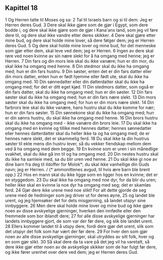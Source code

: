 ## Kapittel 18

1 Og Herren talte til Moses og sa:
2 Tal til Israels barn og si til dem: Jeg er Herren deres Gud.
3 Dere skal ikke gjøre som de gjør i Egypt, som dere bodde i, og dere skal ikke gjøre som de gjør i Kana'ans land, som jeg vil føre dere til, og dere skal ikke vandre etter deres skikker.
4 Dere skal gjøre etter mine bud, og dere skal holde mine lover, så dere følger dem; jeg er Herren deres Gud.
5 Og dere skal holde mine lover og mine bud, for det menneske som gjør etter dem, skal leve ved dem; jeg er Herren.
6 Ingen av dere skal røre ved noen kvinne av sin nære slekt for å ha omgang med henne; jeg er Herren.
7 Din fars og din mors leie skal du ikke vanære; hun er din mor, du skal ikke ha omgang med henne.
8 Din stedmor skal du ikke ha omgang med; hun er din fars hustru.
9 Din søster, enten det er din fars datter eller din mors datter, enten hun er født hjemme eller født ute, skal du ikke ha omgang med.
10 Din sønnedatter eller din datterdatter skal du ikke ha omgang med; for det er ditt eget kjød.
11 Din stedmors datter, som også er din fars datter, skal du ikke ha omgang med; hun er din søster.
12 Din fars søster skal du ikke ha omgang med; hun er din fars nære slekt.
13 Din mors søster skal du ikke ha omgang med; for hun er din mors nære slekt.
14 Din farbrors leie skal du ikke vanære, hans hustru skal du ikke komme for nær; hun er din fars søster.
15 Din sønnekone skal du ikke ha omgang med; hun er din sønns hustru, du skal ikke ha omgang med henne.
16 Din brors hustru skal du ikke ha omgang med - ikke vanære din brors leie.
17 Du skal ikke ha omgang med en kvinne og tillike med hennes datter; hennes sønnedatter eller hennes datterdatter skal du heller ikke ta og ha omgang med; de er hennes nære slekt, det er skammelig ferd.
18 Du skal ikke ta din hustrus søster til ekte mens din hustru lever, så du vekker fiendskap mellom dem ved å ha omgang med dem begge.
19 En kvinne som er uren i sin månedlige svakhet, skal du ikke gå inn til og ha omgang med.
20 Din nestes hustru skal du ikke ha samleie med, sa du blir uren ved henne.
21 Du skal ikke gi noe av dine barn fra deg til ildoffer for Molok*; du skal ikke vanhellige din Guds navn; jeg er Herren. / {* ammonittenes avgud, til hvis ære barn ble brent opp.}
22 Hos en mann skal du ikke ligge som en ligger hos en kvinne; det er en styggedom.
23 Du skal ikke ha omgang med noe dyr, for da blir du uren; heller ikke skal en kvinne la noe dyr ha omgang med seg; det er skamløs ferd.
24 Gjør dere ikke urene med noe slikt! For alt dette gjorde de seg urene med de hedninger som jeg driver ut for deres øyne,
25 og landet ble urent, og jeg hjemsøker det for dets misgjerning, så landet utspyr sine innbyggere.
26 Men dere skal holde mine lover og mine bud og ikke gjøre noen av disse avskyelige gjerninger, hverken den innfødte eller den fremmede som bor iblandt dere;
27 for alle disse avskyelige gjerninger har landets innbyggere gjort, de som var der før dere, og slik ble landet urent.
28 Ellers kommer landet til å utspy dere, fordi dere gjør det urent, slik som det utspyr det folk som har vært der før dere.
29 For hver den som gjør noen av alle disse avskyelige gjerninger, skal utryddes av sitt folk, hver og en som gjør slikt.
30 Så skal dere da ta vare på det jeg vil ha varetatt, så dere ikke gjør etter noen av de avskyelige skikker som de har fulgt før dere, og ikke fører urenhet over dere ved dem; jeg er Herren deres Gud.
